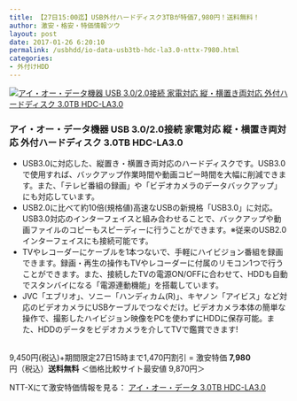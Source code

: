 ```yaml
---
title: 【27日15:00迄】USB外付ハードディスク3TBが特価7,980円！送料無料！
author: 激安・格安・特価情報ツウ
layout: post
date: 2017-01-26 6:20:10
permalink: /usbhdd/io-data-usb3tb-hdc-la3.0-nttx-7980.html
categories:
- 外付けHDD
---
```


<div class="img-bg2 img_L">
<a href="//px.a8.net/svt/ejp?a8mat=ZYP6S+8IMA3E+S1Q+BWGDT&#038;a8ejpredirect=//nttxstore.jp/_II_IO14660645" target="_blank"><img border="0" alt="アイ・オー・データ機器 USB 3.0/2.0接続 家電対応 縦・横置き両対応 外付ハードディスク 3.0TB HDC-LA3.0" src="//image.nttxstore.jp/l2_images/I/IO/IO14660645.jpg" data-recalc-dims="1" /></a>
</div>

### アイ・オー・データ機器 USB 3.0/2.0接続 家電対応 縦・横置き両対応 外付ハードディスク 3.0TB HDC-LA3.0
<!--more-->

* USB3.0に対応した、縦置き・横置き両対応のハードディスクです。USB3.0で使用すれば、バックアップ作業時間や動画コピー時間を大幅に削減できます。また、「テレビ番組の録画」や「ビデオカメラのデータバックアップ」にも対応しています。
* USB2.0に比べて約10倍(規格値)高速なUSBの新規格「USB3.0」に対応。USB3.0対応のインターフェイスと組み合わせることで、バックアップや動画ファイルのコピーもスピーディーに行うことができます。※従来のUSB2.0インターフェイスにも接続可能です。
* TVやレコーダーにケーブルを1本つないで、手軽にハイビジョン番組を録画できます。録画・再生の操作もTVやレコーダーに付属のリモコン1つで行うことができます。また、接続したTVの電源ON/OFFに合わせて、HDDも自動でスタンバイになる「電源連動機能」を搭載しています。
* JVC「エブリオ」、ソニー「ハンディカム(R)」、キヤノン「アイビス」など対応のビデオカメラにUSBケーブルでつなぐだけ。ビデオカメラ本体の簡単な操作で、撮影したハイビジョン映像をPCを使わずにHDDに保存可能。また、HDDのデータをビデオカメラを介してTVで鑑賞できます!

<br clear="all" />9,450円(税込)+期間限定27日15時まで1,470円割引 = 激安特価 <span class="tokka-price"><strong>7,980</strong></span> 円（税込）**送料無料**
＜価格比較サイト最安値 9,870円＞

NTT-Xにて激安特価情報を見る： <span class="fs150p"><a href="//px.a8.net/svt/ejp?a8mat=ZYP6S+8IMA3E+S1Q+BWGDT&#038;a8ejpredirect=//nttxstore.jp/_II_IO14660645" target="_blank">アイ・オー・データ 3.0TB HDC-LA3.0</a></span>
